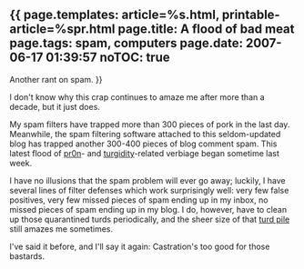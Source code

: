 {{
page.templates: article=%s.html, printable-article=%spr.html
page.title: A flood of bad meat
page.tags: spam, computers
page.date: 2007-06-17 01:39:57
noTOC: true
---
Another rant on spam.
}}

I don't know why this crap continues to amaze me after more than a
decade, but it just does.

My spam filters have trapped more than 300 pieces of pork in the
last day. Meanwhile, the spam filtering software attached to this
seldom-updated blog has trapped another 300-400 pieces of blog
comment spam. This latest flood of
[pr0n][]- and
[turgidity][]-related
verbiage began sometime last week.

I have no illusions that the spam problem will ever go away;
luckily, I have several lines of filter defenses which work
surprisingly well: very few false positives, very few missed pieces
of spam ending up in my inbox, no missed pieces of spam ending up
in my blog. I do, however, have to clean up those quarantined turds
periodically, and the sheer size of that
[turd pile][] still amazes me
sometimes.

I've said it before, and I'll say it again: Castration's too good
for those bastards.

[pr0n]: http://en.wikipedia.org/wiki/Leet#Pr0n
[turgidity]: http://dictionary.reference.com/browse/turgid
[turd pile]: http://www.imdb.com/name/nm0385296/

